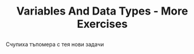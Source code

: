 ﻿# <p align="center"> Variables And Data Types - More Exercises <p>
Счупиха тъпомера с тея нови задачи